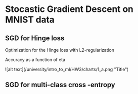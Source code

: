 <h1> Stocastic Gradient Descent on MNIST data </h>
<h2> SGD for Hinge loss </h2>
<p> Optimization for the Hinge loss with L2-regularization </p>

<p> Accuracy as a function of eta</p>
![alt text](/university/intro_to_ml/HW3/charts/1_a.png "Title")

<h2> SGD for multi-class cross -entropy</h2>
 
